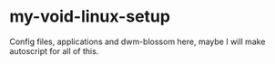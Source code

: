 # my-void-linux-setup
Config files, applications and dwm-blossom here, maybe I will make autoscript for all of this.
